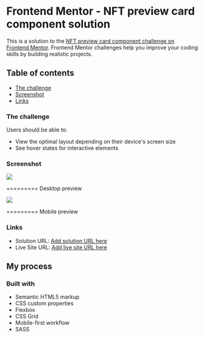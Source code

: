 # Frontend Mentor - NFT preview card component solution

This is a solution to the [NFT preview card component challenge on Frontend Mentor](https://www.frontendmentor.io/challenges/nft-preview-card-component-SbdUL_w0U). Frontend Mentor challenges help you improve your coding skills by building realistic projects. 

## Table of contents

- [The challenge](#the-challenge)
- [Screenshot](#screenshot)
- [Links](#links)


### The challenge

Users should be able to:

- View the optimal layout depending on their device's screen size
- See hover states for interactive elements

### Screenshot

![](./design/desktop.png)

========= Desktop preview

![](./design/mobile.png)

========= Mobile preview

### Links

- Solution URL: [Add solution URL here](https://your-solution-url.com)
- Live Site URL: [Add live site URL here](wangszz-nft-card.netlify.app)

## My process

### Built with

- Semantic HTML5 markup
- CSS custom properties
- Flexbox
- CSS Grid
- Mobile-first workflow
- SASS
